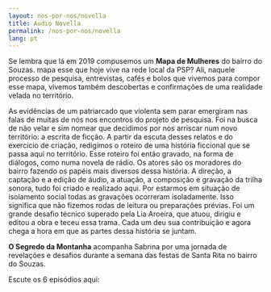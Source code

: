```yaml
---
layout: nos-por-nos/novella
title: Audio Novella
permalink: /nos-por-nos/novella
lang: pt
---
```

Se lembra que lá em 2019 compusemos um **Mapa de Mulheres** do bairro do Souzas. mapa esse que hoje vive na rede local da PSP? Ali, naquele processo de pesquisa, entrevistas, cafés e bolos que vivemos para compor esse mapa, vivemos também descobertas e confirmações de uma realidade velada no território.

As evidências de um patriarcado que violenta sem parar emergiram nas falas de muitas de nós nos encontros do projeto de pesquisa.
Foi na busca de não velar e sim nomear que decidimos por nos arriscar num novo território: a escrita de ficção.
A partir da escuta desses relatos e do exercício de criação, redigimos o roteiro de uma história ficcional que se passa aqui no território.
Esse roteiro foi então gravado, na forma de diálogos, como numa novela de rádio. Os atores são os moradores do bairro fazendo os papéis mais diversos dessa história. A direção, a captação e a edição de áudio, a atuação, a composição e gravação da trilha sonora, tudo foi criado e realizado aqui.
Por estarmos em situação de isolamento social todas as gravações ocorreram isoladamente. Isso significa que não fizemos rodas de leitura ou preparações prévias. Foi um grande desafio técnico superado pela Lia Aroeira, que atuou, dirigiu e editou a obra e teceu essa trama.
Cada um deu sua contribuição e agora chega a hora em que as partes dessa história se juntam.

**O Segredo da Montanha** acompanha Sabrina por uma jornada de revelações e desafios durante a semana das festas de Santa Rita no bairro do Souzas.

Escute os 6 episódios aqui:
